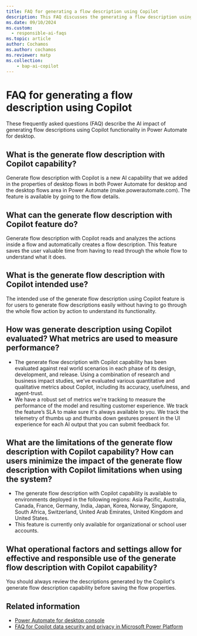 ```yaml
---
title: FAQ for generating a flow description using Copilot
description: This FAQ discusses the generating a flow description using Copilot feature in Power Automate for desktop and the key considerations for making use of this technology responsibly.
ms.date: 09/10/2024
ms.custom: 
  - responsible-ai-faqs
ms.topic: article
author: Cochamos
ms.author: cochamos
ms.reviewer: matp
ms.collection: 
    - bap-ai-copilot
---
```

# FAQ for generating a flow description using Copilot

These frequently asked questions (FAQ) describe the AI impact of generating flow descriptions using Copilot functionality in Power Automate for desktop.

## What is the generate flow description with Copilot capability?

Generate flow description with Copilot is a new AI capability that we added in the properties of desktop flows in both Power Automate for desktop and the desktop flows area in Power Automate (make.powerautomate.com). The feature is available by going to the flow details.

## What can the generate flow description with Copilot feature do?

Generate flow description with Copilot reads and analyzes the actions inside a flow and automatically creates a flow description. This feature saves the user valuable time from having to read through the whole flow to understand what it does.

## What is the generate flow description with Copilot intended use?

The intended use of the generate flow description using Copilot feature is for users to generate flow descriptions easily without having to go through the whole flow action by action to understand its functionality.

## How was generate description using Copilot evaluated? What metrics are used to measure performance?

- The generate flow description with Copilot capability has been evaluated against real world scenarios in each phase of its design, development, and release. Using a combination of research and business impact studies, we’ve evaluated various quantitative and qualitative metrics about Copilot, including its accuracy, usefulness, and agent-trust.
- We have a robust set of metrics we're tracking to measure the performance of the model and resulting customer experience. We track the feature’s SLA to make sure it's always available to you. We track the telemetry of thumbs up and thumbs down gestures present in the UI experience for each AI output that you can submit feedback for.

## What are the limitations of the generate flow description with Copilot capability? How can users minimize the impact of the generate flow description with Copilot limitations when using the system?
  
- The generate flow description with Copilot capability is available to environments deployed in the following regions: Asia Pacific, Australia, Canada, France, Germany, India, Japan, Korea, Norway, Singapore, South Africa, Switzerland, United Arab Emirates, United Kingdom and United States.
- This feature is currently only available for organizational or school user accounts.

## What operational factors and settings allow for effective and responsible use of the generate flow description with Copilot capability?

You should always review the descriptions generated by the Copilot's generate flow description capability before saving the flow properties.
  
## Related information

- [Power Automate for desktop console](desktop-flows/console.md)
- [FAQ for Copilot data security and privacy in Microsoft Power Platform](/power-platform/faqs-copilot-data-security-privacy)
